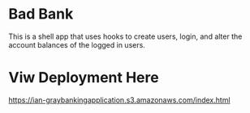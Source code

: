 # Bad Bank

This is a shell app that uses hooks to create users, login, and alter the account balances of the logged in users. 

# Viw Deployment Here 
https://ian-graybankingapplication.s3.amazonaws.com/index.html 

